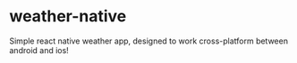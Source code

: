 # weather-native
Simple react native weather app, designed to work cross-platform between android and ios!

